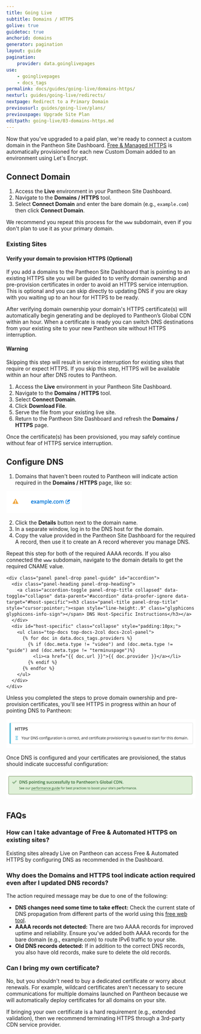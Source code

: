 ```yaml
---
title: Going Live
subtitle: Domains / HTTPS
golive: true
guidetoc: true
anchorid: domains
generator: pagination
layout: guide
pagination:
    provider: data.goinglivepages
use:
    - goinglivepages
    - docs_tags
permalink: docs/guides/going-live/domains-https/
nexturl: guides/going-live/redirects/
nextpage: Redirect to a Primary Domain
previousurl: guides/going-live/plans/
previouspage: Upgrade Site Plan
editpath: going-live/03-domains-https.md
---
```

Now that you've upgraded to a paid plan, we're ready to connect a custom domain in the Pantheon Site Dashboard. [Free & Managed HTTPS](/docs/free-https/) is automatically provisioned for each new Custom Domain added to an environment using Let's Encrypt.

## Connect Domain
1. Access the **<span class="glyphicons glyphicons-cardio"></span> Live** environment in your Pantheon Site Dashboard.
2. Navigate to the **<span class="glyphicons glyphicons-global"></span> Domains / HTTPS** tool.
3. Select **Connect Domain** and enter the bare domain (e.g., `example.com`) then click **Connect Domain**.

We recommend you repeat this process for the `www` subdomain, even if you don't plan to use it as your primary domain.

### Existing Sites
#### Verify your domain to provision HTTPS (Optional)
If you add a domains to the Pantheon Site Dashboard that is pointing to an existing HTTPS site you will be guided to to  verify domain ownership and pre-provision certificates in order to avoid an HTTPS service interruption. This is optional and you can skip directly to updating DNS if you are okay with you waiting up to an hour for HTTPS to be ready.

After verifying domain ownership your domain's HTTPS certificate(s) will automatically begin generating and be deployed to Pantheon’s Global CDN within an hour. When a certificate is ready you can switch DNS destinations from your existing site to your new Pantheon site without HTTPS interruption.

<div class="alert alert-danger">
<h4 class="info">Warning</h4>
Skipping this step will result in service interruption for existing sites that require or expect HTTPS. If you skip this step, HTTPS will be available within an hour after DNS routes to Pantheon.
</div>

1. Access the **<span class="glyphicons glyphicons-cardio"></span> Live** environment in your Pantheon Site Dashboard.
2. Navigate to the **<span class="glyphicons glyphicons-global"></span> Domains / HTTPS** tool.
3. Select **Connect Domain**.
4. Click **<span class="glyphicons glyphicons-download-alt"></span> Download File**.
5. Serve the file from your existing live site.
3. Return to the Pantheon Site Dashboard and refresh the **<span class="glyphicons glyphicons-global"></span> Domains / HTTPS** page.

  Once the certificate(s) has been provisioned, you may safely continue without fear of HTTPS service interruption.


## Configure DNS
1. Domains that haven't been routed to Pantheon will indicate action required in the **<span class="glyphicons glyphicons-global"></span> Domains / HTTPS** page, like so:

  ![Domain & HTTPS Status: Action Required](/source/docs/assets/images/dashboard/domains/domains-status-action-required.png)

2. Click the **Details** button next to the domain name.
3. In a separate window, log in to the DNS host for the domain.
4. Copy the value provided in the Pantheon Site Dashboard for the required A record, then use it to create an A record wherever you manage DNS.

  Repeat this step for both of the required AAAA records. If you also connected the `www` subdomain, navigate to the domain details to get the required CNAME value.

    <div class="panel panel-drop panel-guide" id="accordion">
      <div class="panel-heading panel-drop-heading">
        <a class="accordion-toggle panel-drop-title collapsed" data-toggle="collapse" data-parent="#accordion" data-proofer-ignore data-target="#host-specific"><h3 class="panel-title panel-drop-title" style="cursor:pointer;"><span style="line-height:.9" class="glyphicons glyphicons-info-sign"></span> DNS Host-Specific Instructions</h3></a>
      </div>
      <div id="host-specific" class="collapse" style="padding:10px;">
        <ul class="top-docs top-docs-2col docs-2col-panel">
          {% for doc in data.docs_tags.providers %}
            {% if (doc.meta.type != "video") and (doc.meta.type != "guide") and (doc.meta.type != "terminuspage")%}
              <li><a href="{{ doc.url }}">{{ doc.provider }}</a></li>
            {% endif %}
          {% endfor %}
        </ul>
      </div>
    </div>

Unless you completed the steps to prove domain ownership and pre-provision certificates, you'll see HTTPS in progress within an hour of pointing DNS to Pantheon:

  ![Domain & HTTPS Status: Upgrading](/source/docs/assets/images/dashboard/domains/https-provisioning.png)

Once DNS is configured and your certificates are provisioned, the status should indicate successful configuration:

![Domain & HTTPS Status: Successfully Secured and Routed](/source/docs/assets/images/dashboard/domains/domain-success.png)



## FAQs
### How can I take advantage of Free & Automated HTTPS on existing sites?
Existing sites already Live on Pantheon can access Free & Automated HTTPS by configuring DNS as recommended in the Dashboard.

### Why does the Domains and HTTPS tool indicate action required even after I updated DNS records?
The action required message may be due to one of the following:

  - **DNS changes need some time to take effect:** Check the current state of DNS propagation from different parts of the world using this [free web tool](https://www.whatsmydns.net/).
  -  **AAAA records not detected:** There are two AAAA records for improved uptime and reliability. Ensure you've added both AAAA records for the bare domain (e.g., example.com) to route IPv6 traffic to your site.
  - **Old DNS records detected:** If in addition to the correct DNS records, you also have old records, make sure to delete the old records.
### Can I bring my own certificate?
No, but you shouldn't need to buy a dedicated certificate or worry about renewals. For example, wildcard certificates aren't necessary to secure communications for multiple domains launched on Pantheon because we will automatically deploy certificates for all domains on your site.

If bringing your own certificate is a hard requirement (e.g., extended validation), then we recommend terminating HTTPS through a 3rd-party CDN service provider.
